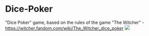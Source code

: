 # Dice-Poker
"Dice Poker" game, based on the rules of the game "The Witcher" - https://witcher.fandom.com/wiki/The_Witcher_dice_poker
![](images/pokerDice.PNG)
